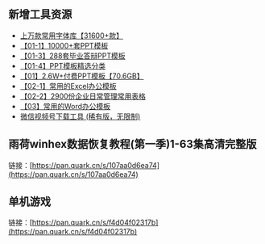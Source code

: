 ## 新增工具资源
- [上万款常用字体库【31600+款】](https://pan.quark.cn/s/2d565f024704)
- [【01-1】10000+套PPT模板](https://pan.quark.cn/s/2871944cd8dc)
- [【01-3】288套毕业答辩PPT模板](https://pan.quark.cn/s/a8d90cb73729)
- [【01-4】PPT模板精选分类](https://pan.quark.cn/s/f449f7dcd2dd)
- [【01】2.6W+付费PPT模板【70.6GB】](https://pan.quark.cn/s/879f4ef7169f)
- [【02-1】常用的Excel办公模板](https://pan.quark.cn/s/91e46d3880ad)
- [【02-2】2900份企业日常管理常用表格](https://pan.quark.cn/s/38da85f8dd73)
- [【03】常用的Word办公模板](https://pan.quark.cn/s/fcbd2bd36ad3)
- [微信视频号下载工具 (稀有版，无限制)](https://pan.quark.cn/s/b0db800df5b9)

## 雨荷winhex数据恢复教程(第一季)1-63集高清完整版
链接：[https://pan.quark.cn/s/107aa0d6ea74](https://pan.quark.cn/s/107aa0d6ea74)

## 单机游戏
链接：[https://pan.quark.cn/s/f4d04f02317b](https://pan.quark.cn/s/f4d04f02317b)
